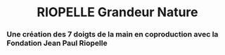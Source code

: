 <h1 align=center>
RIOPELLE Grandeur Nature</h1>
<h3>Une création des 7 doigts de la main en coproduction avec la Fondation Jean Paul Riopelle
</h3>
